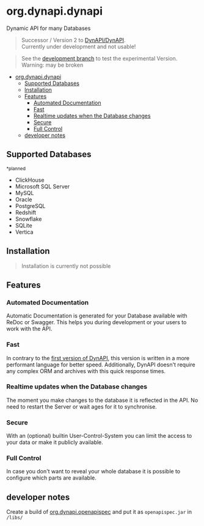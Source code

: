 # org.dynapi.dynapi

Dynamic API for many Databases

> Successor / Version 2 to [DynAPI/DynAPI](https://github.com/DynAPI/DynAPI). <br>
> Currently under development and not usable!

> See the [development branch](https://github.com/DynAPI/org.dynapi.dynapi/tree/development) to test the experimental Version. Warning: may be broken

<!-- TOC -->
* [org.dynapi.dynapi](#orgdynapidynapi)
  * [Supported Databases](#supported-databases)
  * [Installation](#installation)
  * [Features](#features)
    * [Automated Documentation](#automated-documentation)
    * [Fast](#fast)
    * [Realtime updates when the Database changes](#realtime-updates-when-the-database-changes)
    * [Secure](#secure)
    * [Full Control](#full-control)
  * [developer notes](#developer-notes)
<!-- TOC -->

## Supported Databases

<small>*planned</small>

- ClickHouse
- Microsoft SQL Server
- MySQL
- Oracle
- PostgreSQL
- Redshift
- Snowflake
- SQLite
- Vertica

## Installation

> Installation is currently not possible

## Features

### Automated Documentation

Automatic Documentation is generated for your Database available with ReDoc or Swagger.
This helps you during development or your users to work with the API.

### Fast

In contrary to the [first version of DynAPI](https://github.com/DynAPI/DynAPI), this version is written in a more performant language for better speed.
Additionally, DynAPI doesn't require any complex ORM and archives with this quick response times.

### Realtime updates when the Database changes

The moment you make changes to the database it is reflected in the API.
No need to restart the Server or wait ages for it to synchronise.

### Secure

With an (optional) builtin User-Control-System you can limit the access to your data or make it publicly available.

### Full Control

In case you don't want to reveal your whole database it is possible to configure which parts are available.


## developer notes

Create a build of [org.dynapi.openapispec](https://github.com/DynAPI/org.dynapi.openapispec) and put it as `openapispec.jar` in `/libs/`
